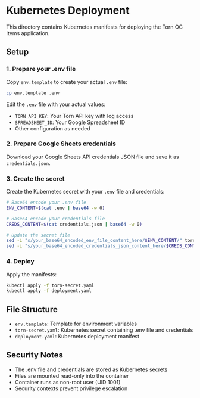 # Kubernetes Deployment

This directory contains Kubernetes manifests for deploying the Torn OC Items application.

## Setup

### 1. Prepare your .env file

Copy `env.template` to create your actual `.env` file:

```bash
cp env.template .env
```

Edit the `.env` file with your actual values:
- `TORN_API_KEY`: Your Torn API key with log access
- `SPREADSHEET_ID`: Your Google Spreadsheet ID
- Other configuration as needed

### 2. Prepare Google Sheets credentials

Download your Google Sheets API credentials JSON file and save it as `credentials.json`.

### 3. Create the secret

Create the Kubernetes secret with your `.env` file and credentials:

```bash
# Base64 encode your .env file
ENV_CONTENT=$(cat .env | base64 -w 0)

# Base64 encode your credentials file
CREDS_CONTENT=$(cat credentials.json | base64 -w 0)

# Update the secret file
sed -i "s/your_base64_encoded_env_file_content_here/$ENV_CONTENT/" torn-secret.yaml
sed -i "s/your_base64_encoded_credentials_json_content_here/$CREDS_CONTENT/" torn-secret.yaml
```

### 4. Deploy

Apply the manifests:

```bash
kubectl apply -f torn-secret.yaml
kubectl apply -f deployment.yaml
```

## File Structure

- `env.template`: Template for environment variables
- `torn-secret.yaml`: Kubernetes secret containing .env file and credentials
- `deployment.yaml`: Kubernetes deployment manifest

## Security Notes

- The .env file and credentials are stored as Kubernetes secrets
- Files are mounted read-only into the container
- Container runs as non-root user (UID 1001)
- Security contexts prevent privilege escalation 